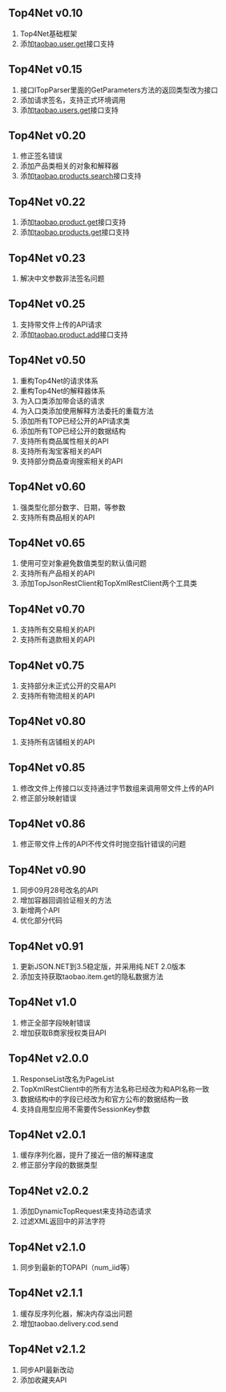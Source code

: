 ## Top4Net v0.10 ##
  1. Top4Net基础框架
  1. 添加[taobao.user.get](http://wiki.open.taobao.com/index.php/taobao.user.get)接口支持

## Top4Net v0.15 ##
  1. 接口ITopParser里面的GetParameters方法的返回类型改为接口
  1. 添加请求签名，支持正式环境调用
  1. 添加[taobao.users.get](http://wiki.open.taobao.com/index.php/taobao.users.get)接口支持

## Top4Net v0.20 ##
  1. 修正签名错误
  1. 添加产品类相关的对象和解释器
  1. 添加[taobao.products.search](http://wiki.open.taobao.com/index.php/taobao.products.search)接口支持

## Top4Net v0.22 ##
  1. 添加[taobao.product.get](http://wiki.open.taobao.com/index.php/taobao.product.get)接口支持
  1. 添加[taobao.products.get](http://wiki.open.taobao.com/index.php/taobao.products.get)接口支持

## Top4Net v0.23 ##
  1. 解决中文参数非法签名问题

## Top4Net v0.25 ##
  1. 支持带文件上传的API请求
  1. 添加[taobao.product.add](http://wiki.open.taobao.com/index.php/taobao.product.add)接口支持

## Top4Net v0.50 ##
  1. 重构Top4Net的请求体系
  1. 重构Top4Net的解释器体系
  1. 为入口类添加带会话的请求
  1. 为入口类添加使用解释方法委托的重载方法
  1. 添加所有TOP已经公开的API请求类
  1. 添加所有TOP已经公开的数据结构
  1. 支持所有商品属性相关的API
  1. 支持所有淘宝客相关的API
  1. 支持部分商品查询搜索相关的API

## Top4Net v0.60 ##
  1. 强类型化部分数字、日期，等参数
  1. 支持所有商品相关的API

## Top4Net v0.65 ##
  1. 使用可空对象避免数值类型的默认值问题
  1. 支持所有产品相关的API
  1. 添加TopJsonRestClient和TopXmlRestClient两个工具类

## Top4Net v0.70 ##
  1. 支持所有交易相关的API
  1. 支持所有退款相关的API

## Top4Net v0.75 ##
  1. 支持部分未正式公开的交易API
  1. 支持所有物流相关的API

## Top4Net v0.80 ##
  1. 支持所有店铺相关的API

## Top4Net v0.85 ##
  1. 修改文件上传接口以支持通过字节数组来调用带文件上传的API
  1. 修正部分映射错误

## Top4Net v0.86 ##
  1. 修正带文件上传的API不传文件时抛空指针错误的问题

## Top4Net v0.90 ##
  1. 同步09月28号改名的API
  1. 增加容器回调验证相关的方法
  1. 新增两个API
  1. 优化部分代码

## Top4Net v0.91 ##
  1. 更新JSON.NET到3.5稳定版，并采用纯.NET 2.0版本
  1. 添加支持获取taobao.item.get的隐私数据方法

## Top4Net v1.0 ##
  1. 修正全部字段映射错误
  1. 增加获取B商家授权类目API

## Top4Net v2.0.0 ##
  1. ResponseList改名为PageList
  1. TopXmlRestClient中的所有方法名称已经改为和API名称一致
  1. 数据结构中的字段已经改为和官方公布的数据结构一致
  1. 支持自用型应用不需要传SessionKey参数

## Top4Net v2.0.1 ##
  1. 缓存序列化器，提升了接近一倍的解释速度
  1. 修正部分字段的数据类型

## Top4Net v2.0.2 ##
  1. 添加DynamicTopRequest来支持动态请求
  1. 过滤XML返回中的非法字符

## Top4Net v2.1.0 ##
  1. 同步到最新的TOPAPI（num\_iid等）

## Top4Net v2.1.1 ##
  1. 缓存反序列化器，解决内存溢出问题
  1. 增加taobao.delivery.cod.send

## Top4Net v2.1.2 ##
  1. 同步API最新改动
  1. 添加收藏夹API